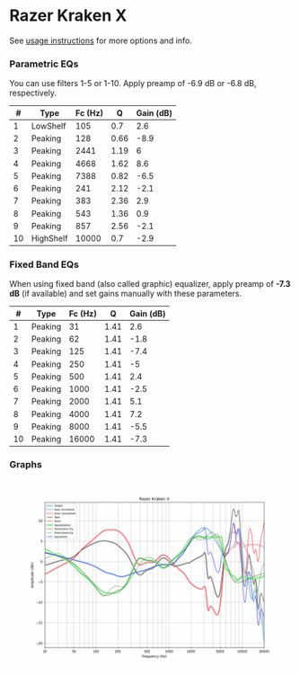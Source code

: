# Razer Kraken X
See [usage instructions](https://github.com/jaakkopasanen/AutoEq#usage) for more options and info.

### Parametric EQs
You can use filters 1-5 or 1-10. Apply preamp of -6.9 dB or -6.8 dB, respectively.

|   # | Type      |   Fc (Hz) |    Q |   Gain (dB) |
|-----|-----------|-----------|------|-------------|
|   1 | LowShelf  |       105 | 0.7  |         2.6 |
|   2 | Peaking   |       128 | 0.66 |        -8.9 |
|   3 | Peaking   |      2441 | 1.19 |         6   |
|   4 | Peaking   |      4668 | 1.62 |         8.6 |
|   5 | Peaking   |      7388 | 0.82 |        -6.5 |
|   6 | Peaking   |       241 | 2.12 |        -2.1 |
|   7 | Peaking   |       383 | 2.36 |         2.9 |
|   8 | Peaking   |       543 | 1.36 |         0.9 |
|   9 | Peaking   |       857 | 2.56 |        -2.1 |
|  10 | HighShelf |     10000 | 0.7  |        -2.9 |

### Fixed Band EQs
When using fixed band (also called graphic) equalizer, apply preamp of **-7.3 dB** (if available) and set gains manually with these parameters.

|   # | Type    |   Fc (Hz) |    Q |   Gain (dB) |
|-----|---------|-----------|------|-------------|
|   1 | Peaking |        31 | 1.41 |         2.6 |
|   2 | Peaking |        62 | 1.41 |        -1.8 |
|   3 | Peaking |       125 | 1.41 |        -7.4 |
|   4 | Peaking |       250 | 1.41 |        -5   |
|   5 | Peaking |       500 | 1.41 |         2.4 |
|   6 | Peaking |      1000 | 1.41 |        -2.5 |
|   7 | Peaking |      2000 | 1.41 |         5.1 |
|   8 | Peaking |      4000 | 1.41 |         7.2 |
|   9 | Peaking |      8000 | 1.41 |        -5.5 |
|  10 | Peaking |     16000 | 1.41 |        -7.3 |

### Graphs
![](./Razer%20Kraken%20X.png)

